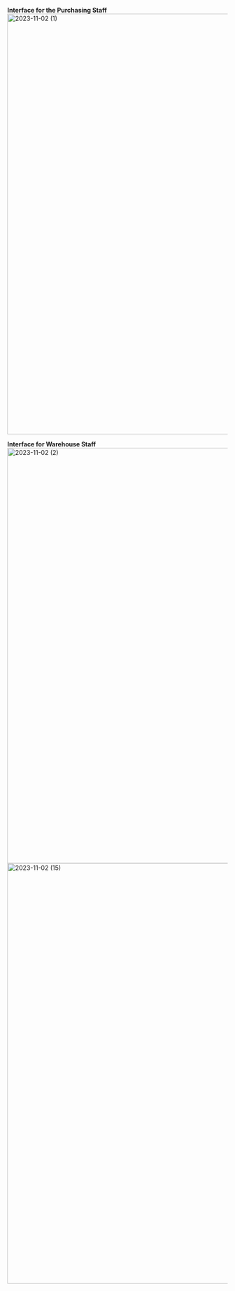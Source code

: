 **Interface for the Purchasing Staff**
<img width="960" alt="2023-11-02 (1)" src="https://github.com/GueyLing/security_warehouse_management_system/assets/70939387/e6877180-ebf2-48bb-8800-7b082b3d7d3b">

**Interface for Warehouse Staff**
<img width="948" alt="2023-11-02 (2)" src="https://github.com/GueyLing/security_warehouse_management_system/assets/70939387/e87e3618-b6d6-4bfa-85b2-cac8f28dd7e1">
<img width="960" alt="2023-11-02 (15)" src="https://github.com/GueyLing/security_warehouse_management_system/assets/70939387/dc452d38-4cdc-413f-8676-b3ca593c11ac">

